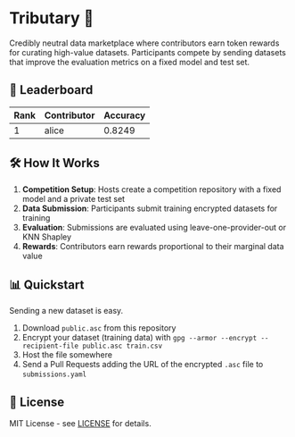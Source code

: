 # Tributary 🌊

Credibly neutral data marketplace where contributors earn token rewards for curating high-value datasets. Participants compete by sending datasets that improve the evaluation metrics on a fixed model and test set.

## 🥇 Leaderboard

| Rank | Contributor | Accuracy |
| ---- | ----------- | -------- |
| 1    | alice         | 0.8249   |

## 🛠️ How It Works

1. **Competition Setup**: Hosts create a competition repository with a fixed model and a private test set
2. **Data Submission**: Participants submit training encrypted datasets for training
3. **Evaluation**: Submissions are evaluated using leave-one-provider-out or KNN Shapley
4. **Rewards**: Contributors earn rewards proportional to their marginal data value

## 📊 Quickstart

Sending a new dataset is easy.

1. Download `public.asc` from this repository
2. Encrypt your dataset (training data) with `gpg --armor --encrypt --recipient-file public.asc train.csv`
3. Host the file somewhere
4. Send a Pull Requests adding the URL of the encrypted `.asc` file to `submissions.yaml`

## 📜 License

MIT License - see [LICENSE](LICENSE) for details.
